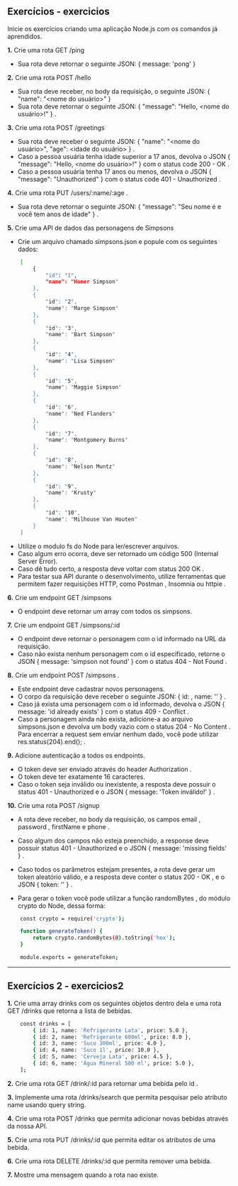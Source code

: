 ## Exercícios - exercicios

Inicie os exercícios criando uma aplicação Node.js com os comandos já aprendidos.

**1.** Crie uma rota GET /ping
* Sua rota deve retornar o seguinte JSON: { message: 'pong' }

**2.** Crie uma rota POST /hello
* Sua rota deve receber, no body da requisição, o seguinte JSON: { "name": "<nome do usuário>" }
* Sua rota deve retornar o seguinte JSON: { "message": "Hello, <nome do usuário>!" } .

**3.** Crie uma rota POST /greetings
* Sua rota deve receber o seguinte JSON: { "name": "<nome do usuário>", "age": <idade do usuário> } .
* Caso a pessoa usuária tenha idade superior a 17 anos, devolva o JSON { "message": "Hello, <nome do usuário>!" } com o status code 200 - OK .
* Caso a pessoa usuária tenha 17 anos ou menos, devolva o JSON { "message": "Unauthorized" } com o status code 401 - Unauthorized .

**4.** Crie uma rota PUT /users/:name/:age .
* Sua rota deve retornar o seguinte JSON: { "message": "Seu nome é <name> e você tem <age> anos de idade" } .

**5.** Crie uma API de dados das personagens de Simpsons
* Crie um arquivo chamado simpsons.json e popule com os seguintes dados:
```sh
    [
        {
            "id": "1",
            "name": "Homer Simpson"
        },
        {
            "id": "2",
            "name": "Marge Simpson"
        },
        {
            "id": "3",
            "name": "Bart Simpson"
        },
        {
            "id": "4",
            "name": "Lisa Simpson"
        },
        {
            "id": "5",
            "name": "Maggie Simpson"
        },
        {
            "id": "6",
            "name": "Ned Flanders"
        },
        {
            "id": "7",
            "name": "Montgomery Burns"
        },
        {
            "id": "8",
            "name": "Nelson Muntz"
        },
        {
            "id": "9",
            "name": "Krusty"
        },
        {
            "id": "10",
            "name": "Milhouse Van Houten"
        }
    ]
```
* Utilize o modulo fs do Node para ler/escrever arquivos.
* Caso algum erro ocorra, deve ser retornado um código 500 (Internal Server Error).
* Caso dê tudo certo, a resposta deve voltar com status 200 OK .
* Para testar sua API durante o desenvolvimento, utilize ferramentas que permitem fazer requisições HTTP, como Postman , Insomnia ou httpie .

**6.** Crie um endpoint GET /simpsons
* O endpoint deve retornar um array com todos os simpsons.

**7.** Crie um endpoint GET /simpsons/:id
* O endpoint deve retornar o personagem com o id informado na URL da requisição.
* Caso não exista nenhum personagem com o id especificado, retorne o JSON { message: 'simpson not found' } com o status 404 - Not Found .

**8.** Crie um endpoint POST /simpsons .
* Este endpoint deve cadastrar novos personagens.
* O corpo da requisição deve receber o seguinte JSON: { id: <id-da-personagem>, name: '<nome-da-personagem>' } .
* Caso já exista uma personagem com o id informado, devolva o JSON { message: 'id already exists' } com o status 409 - Conflict .
* Caso a personagem ainda não exista, adicione-a ao arquivo simpsons.json e devolva um body vazio com o status 204 - No Content . Para encerrar a request sem enviar nenhum dado, você pode utilizar res.status(204).end(); .

**9.** Adicione autenticação a todos os endpoints.
* O token deve ser enviado através do header Authorization .
* O token deve ter exatamente 16 caracteres.
* Caso o token seja inválido ou inexistente, a resposta deve possuir o status 401 - Unauthorized e o JSON { message: 'Token inválido!' } .

**10.** Crie uma rota POST /signup
* A rota deve receber, no body da requisição, os campos email , password , firstName e phone .
* Caso algum dos campos não esteja preenchido, a response deve possuir status 401 - Unauthorized e o JSON { message: 'missing fields' } .
* Caso todos os parâmetros estejam presentes, a rota deve gerar um token aleatório válido, e a resposta deve conter o status 200 - OK , e o JSON { token: '<token-aleatorio>' } .

* Para gerar o token você pode utilizar a função randomBytes , do módulo crypto do Node, dessa forma:
```sh
    const crypto = require('crypto');

    function generateToken() {
        return crypto.randomBytes(8).toString('hex');
    }

    module.exports = generateToken;
```

---

## Exercícios 2 - exercicios2

**1.** Crie uma array drinks com os seguintes objetos dentro dela e uma rota GET /drinks que retorna a lista de bebidas.
```sh
    const drinks = [
        { id: 1, name: 'Refrigerante Lata', price: 5.0 },
        { id: 2, name: 'Refrigerante 600ml', price: 8.0 },
        { id: 3, name: 'Suco 300ml', price: 4.0 },
        { id: 4, name: 'Suco 1l', price: 10.0 },
        { id: 5, name: 'Cerveja Lata', price: 4.5 },
        { id: 6, name: 'Água Mineral 500 ml', price: 5.0 },
    ];
```

**2.** Crie uma rota GET /drink/:id para retornar uma bebida pelo id .

**3.** Implemente uma rota /drinks/search que permita pesquisar pelo atributo name usando query string.

**4.** Crie uma rota POST /drinks que permita adicionar novas bebidas através da nossa API.

**5.** Crie uma rota PUT /drinks/:id que permita editar os atributos de uma bebida.

**6.** Crie uma rota DELETE /drinks/:id que permita remover uma bebida.

**7.** Mostre uma mensagem quando a rota nao existe.
